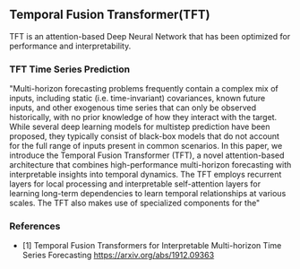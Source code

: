 ## Temporal Fusion Transformer(TFT)

TFT is an attention-based Deep Neural Network that has been 
optimized for performance and interpretability.

### TFT Time Series Prediction

"Multi-horizon forecasting problems frequently contain a complex 
mix of inputs, including static (i.e. time-invariant) covariances,
known future inputs, and other exogenous time series that can only 
be observed historically, with no prior knowledge of how they 
interact with the target. While several deep learning models for 
multistep prediction have been proposed, they typically consist of 
black-box models that do not account for the full range of inputs
present in common scenarios. In this paper, we introduce the Temporal
Fusion Transformer (TFT), a novel attention-based architecture that 
combines high-performance multi-horizon forecasting with interpretable 
insights into temporal dynamics. The TFT employs recurrent layers for 
local processing and interpretable self-attention layers for learning 
long-term dependencies to learn temporal relationships at various scales.
The TFT also makes use of specialized components for the"


### References

* [1] Temporal Fusion Transformers for Interpretable Multi-horizon Time Series Forecasting <https://arxiv.org/abs/1912.09363>